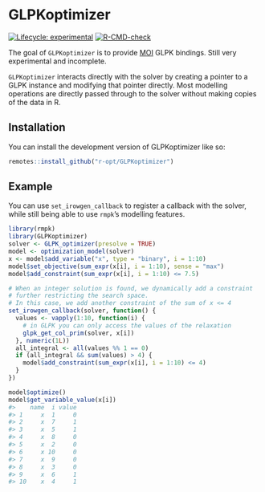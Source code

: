 
<!-- README.md is generated from README.Rmd. Please edit that file -->

# GLPKoptimizer

<!-- badges: start -->

[![Lifecycle:
experimental](https://img.shields.io/badge/lifecycle-experimental-orange.svg)](https://lifecycle.r-lib.org/articles/stages.html#experimental)
[![R-CMD-check](https://github.com/r-opt/GLPKoptimizer/workflows/R-CMD-check/badge.svg)](https://github.com/r-opt/GLPKoptimizer/actions)
<!-- badges: end -->

The goal of `GLPKoptimizer` is to provide
[MOI](https://github.com/r-opt/MOI) GLPK bindings. Still very
experimental and incomplete.

`GLPKoptimizer` interacts directly with the solver by creating a pointer
to a GLPK instance and modifying that pointer directly. Most modelling
operations are directly passed through to the solver without making
copies of the data in R.

## Installation

You can install the development version of GLPKoptimizer like so:

``` r
remotes::install_github("r-opt/GLPKoptimizer")
```

## Example

You can use `set_irowgen_callback` to register a callback with the
solver, while still being able to use `rmpk`’s modelling features.

``` r
library(rmpk)
library(GLPKoptimizer)
solver <- GLPK_optimizer(presolve = TRUE)
model <- optimization_model(solver)
x <- model$add_variable("x", type = "binary", i = 1:10)
model$set_objective(sum_expr(x[i], i = 1:10), sense = "max")
model$add_constraint(sum_expr(x[i], i = 1:10) <= 7.5)

# When an integer solution is found, we dynamically add a constraint
# further restricting the search space.
# In this case, we add another constraint of the sum of x <= 4
set_irowgen_callback(solver, function() {
  values <- vapply(1:10, function(i) {
    # in GLPK you can only access the values of the relaxation
    glpk_get_col_prim(solver, x[i])
  }, numeric(1L))
  all_integral <- all(values %% 1 == 0)
  if (all_integral && sum(values) > 4) {
    model$add_constraint(sum_expr(x[i], i = 1:10) <= 4)
  }
})

model$optimize()
model$get_variable_value(x[i])
#>    name  i value
#> 1     x  1     0
#> 2     x  7     1
#> 3     x  5     1
#> 4     x  8     0
#> 5     x  2     0
#> 6     x 10     0
#> 7     x  9     0
#> 8     x  3     0
#> 9     x  6     1
#> 10    x  4     1
```

